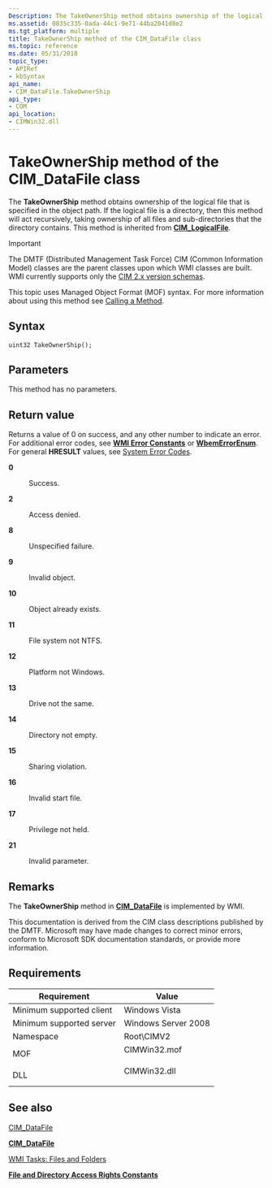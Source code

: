 ```yaml
---
Description: The TakeOwnerShip method obtains ownership of the logical file that is specified in the object path.
ms.assetid: 0835c335-0ada-44c1-9e71-44ba2041d8e2
ms.tgt_platform: multiple
title: TakeOwnerShip method of the CIM_DataFile class
ms.topic: reference
ms.date: 05/31/2018
topic_type: 
- APIRef
- kbSyntax
api_name: 
- CIM_DataFile.TakeOwnerShip
api_type: 
- COM
api_location: 
- CIMWin32.dll
---
```


# TakeOwnerShip method of the CIM\_DataFile class

The **TakeOwnerShip** method obtains ownership of the logical file that is specified in the object path. If the logical file is a directory, then this method will act recursively, taking ownership of all files and sub-directories that the directory contains. This method is inherited from [**CIM\_LogicalFile**](cim-logicalfile.md).

> [!IMPORTANT]
> The DMTF (Distributed Management Task Force) CIM (Common Information Model) classes are the parent classes upon which WMI classes are built. WMI currently supports only the [CIM 2.x version schemas](https://dmtf.org/standards/cim/schemas).

 

This topic uses Managed Object Format (MOF) syntax. For more information about using this method see [Calling a Method](/windows/desktop/WmiSdk/calling-a-method).

## Syntax


```mof
uint32 TakeOwnerShip();
```



## Parameters

This method has no parameters.

## Return value

Returns a value of 0 on success, and any other number to indicate an error. For additional error codes, see [**WMI Error Constants**](/windows/desktop/WmiSdk/wmi-error-constants) or [**WbemErrorEnum**](/windows/desktop/api/wbemdisp/ne-wbemdisp-wbemerrorenum). For general **HRESULT** values, see [System Error Codes](/windows/desktop/Debug/system-error-codes).

<dl> <dt>

**0**
</dt> <dd>

Success.

</dd> <dt>

**2**
</dt> <dd>

Access denied.

</dd> <dt>

**8**
</dt> <dd>

Unspecified failure.

</dd> <dt>

**9**
</dt> <dd>

Invalid object.

</dd> <dt>

**10**
</dt> <dd>

Object already exists.

</dd> <dt>

**11**
</dt> <dd>

File system not NTFS.

</dd> <dt>

**12**
</dt> <dd>

Platform not Windows.

</dd> <dt>

**13**
</dt> <dd>

Drive not the same.

</dd> <dt>

**14**
</dt> <dd>

Directory not empty.

</dd> <dt>

**15**
</dt> <dd>

Sharing violation.

</dd> <dt>

**16**
</dt> <dd>

Invalid start file.

</dd> <dt>

**17**
</dt> <dd>

Privilege not held.

</dd> <dt>

**21**
</dt> <dd>

Invalid parameter.

</dd> </dl>

## Remarks

The **TakeOwnerShip** method in [**CIM\_DataFile**](cim-datafile.md) is implemented by WMI.

This documentation is derived from the CIM class descriptions published by the DMTF. Microsoft may have made changes to correct minor errors, conform to Microsoft SDK documentation standards, or provide more information.

## Requirements



| Requirement | Value |
|-------------------------------------|-----------------------------------------------------------------------------------------|
| Minimum supported client<br/> | Windows Vista<br/>                                                                |
| Minimum supported server<br/> | Windows Server 2008<br/>                                                          |
| Namespace<br/>                | Root\\CIMV2<br/>                                                                  |
| MOF<br/>                      | <dl> <dt>CIMWin32.mof</dt> </dl> |
| DLL<br/>                      | <dl> <dt>CIMWin32.dll</dt> </dl> |



## See also

<dl> <dt>

[CIM\_DataFile](takeownership-method-in-class-cim-datafile.md)
</dt> <dt>

[**CIM\_DataFile**](cim-datafile.md)
</dt> <dt>

[WMI Tasks: Files and Folders](/windows/desktop/WmiSdk/wmi-tasks--files-and-folders)
</dt> <dt>

[**File and Directory Access Rights Constants**](/windows/desktop/WmiSdk/file-and-directory-access-rights-constants)
</dt> </dl>

 

